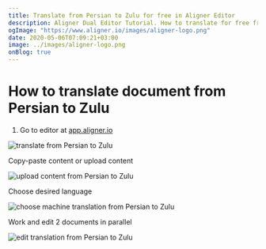 ```yaml
---
title: Translate from Persian to Zulu for free in Aligner Editor
description: Aligner Dual Editor Tutorial. How to translate for free from Persian to Zulu. Aligner is multilingual document management platform. 
ogImage: "https://www.aligner.io/images/aligner-logo.png"
date: 2020-05-06T07:09:21+03:00
image: ../images/aligner-logo.png
onBlog: true
---
```


# How to translate document from Persian to Zulu

1. Go to editor at [app.aligner.io](https://app.aligner.io "Aligner App web page")

![translate from Persian to Zulu](../aligner-blank-editor.png "translate from Persian to Zulu")

Copy-paste content or upload content

![upload content from Persian to Zulu](../aligner-uploaded-document.png "upload content from Persian to Zulu")

Choose desired language

![choose machine translation from Persian to Zulu](../aligner-language-dropdown.png "choose machine translation from Persian to Zulu")

Work and edit 2 documents in parallel

![edit translation from Persian to Zulu](../aligner-double-sitded-editor.png "edit translation from Persian to Zulu")

